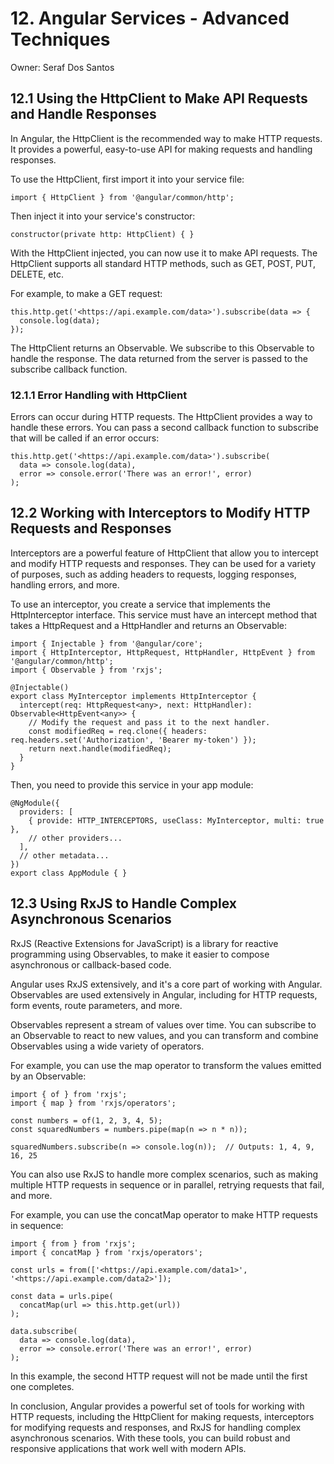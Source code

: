 # 12. Angular Services - Advanced Techniques

Owner: Seraf Dos Santos

## 12.1 Using the HttpClient to Make API Requests and Handle Responses

In Angular, the HttpClient is the recommended way to make HTTP requests. It provides a powerful, easy-to-use API for making requests and handling responses.

To use the HttpClient, first import it into your service file:

```tsx
import { HttpClient } from '@angular/common/http';

```

Then inject it into your service's constructor:

```tsx
constructor(private http: HttpClient) { }

```

With the HttpClient injected, you can now use it to make API requests. The HttpClient supports all standard HTTP methods, such as GET, POST, PUT, DELETE, etc.

For example, to make a GET request:

```tsx
this.http.get('<https://api.example.com/data>').subscribe(data => {
  console.log(data);
});

```

The HttpClient returns an Observable. We subscribe to this Observable to handle the response. The data returned from the server is passed to the subscribe callback function.

### 12.1.1 Error Handling with HttpClient

Errors can occur during HTTP requests. The HttpClient provides a way to handle these errors. You can pass a second callback function to subscribe that will be called if an error occurs:

```tsx
this.http.get('<https://api.example.com/data>').subscribe(
  data => console.log(data),
  error => console.error('There was an error!', error)
);

```

## 12.2 Working with Interceptors to Modify HTTP Requests and Responses

Interceptors are a powerful feature of HttpClient that allow you to intercept and modify HTTP requests and responses. They can be used for a variety of purposes, such as adding headers to requests, logging responses, handling errors, and more.

To use an interceptor, you create a service that implements the HttpInterceptor interface. This service must have an intercept method that takes a HttpRequest and a HttpHandler and returns an Observable:

```tsx
import { Injectable } from '@angular/core';
import { HttpInterceptor, HttpRequest, HttpHandler, HttpEvent } from '@angular/common/http';
import { Observable } from 'rxjs';

@Injectable()
export class MyInterceptor implements HttpInterceptor {
  intercept(req: HttpRequest<any>, next: HttpHandler): Observable<HttpEvent<any>> {
    // Modify the request and pass it to the next handler.
    const modifiedReq = req.clone({ headers: req.headers.set('Authorization', 'Bearer my-token') });
    return next.handle(modifiedReq);
  }
}

```

Then, you need to provide this service in your app module:

```tsx
@NgModule({
  providers: [
    { provide: HTTP_INTERCEPTORS, useClass: MyInterceptor, multi: true },
    // other providers...
  ],
  // other metadata...
})
export class AppModule { }

```

## 12.3 Using RxJS to Handle Complex Asynchronous Scenarios

RxJS (Reactive Extensions for JavaScript) is a library for reactive programming using Observables, to make it easier to compose asynchronous or callback-based code.

Angular uses RxJS extensively, and it's a core part of working with Angular. Observables are used extensively in Angular, including for HTTP requests, form events, route parameters, and more.

Observables represent a stream of values over time. You can subscribe to an Observable to react to new values, and you can transform and combine Observables using a wide variety of operators.

For example, you can use the map operator to transform the values emitted by an Observable:

```tsx
import { of } from 'rxjs';
import { map } from 'rxjs/operators';

const numbers = of(1, 2, 3, 4, 5);
const squaredNumbers = numbers.pipe(map(n => n * n));

squaredNumbers.subscribe(n => console.log(n));  // Outputs: 1, 4, 9, 16, 25

```

You can also use RxJS to handle more complex scenarios, such as making multiple HTTP requests in sequence or in parallel, retrying requests that fail, and more.

For example, you can use the concatMap operator to make HTTP requests in sequence:

```tsx
import { from } from 'rxjs';
import { concatMap } from 'rxjs/operators';

const urls = from(['<https://api.example.com/data1>', '<https://api.example.com/data2>']);

const data = urls.pipe(
  concatMap(url => this.http.get(url))
);

data.subscribe(
  data => console.log(data),
  error => console.error('There was an error!', error)
);

```

In this example, the second HTTP request will not be made until the first one completes.

In conclusion, Angular provides a powerful set of tools for working with HTTP requests, including the HttpClient for making requests, interceptors for modifying requests and responses, and RxJS for handling complex asynchronous scenarios. With these tools, you can build robust and responsive applications that work well with modern APIs.